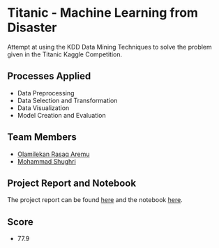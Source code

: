 # Titanic - Machine Learning from Disaster

Attempt at using the KDD Data Mining Techniques to solve the problem given in the Titanic Kaggle Competition.

## Processes Applied
- Data Preprocessing
- Data Selection and Transformation 
- Data Visualization 
- Model Creation and Evaluation

## Team Members
- [Olamilekan Rasaq Aremu](https://github.com/Areezy)
- [Mohammad Shughri](https://github.com/MXS11)

## Project Report and Notebook
The project report can be found [here](https://drive.google.com/file/d/1P7Mzd-eF073ooMRAl82X6XZ_RdhG8VrU/view?usp=sharing) and the notebook [here](https://www.kaggle.com/areezy/data-mining-project).

## Score
- 77.9
